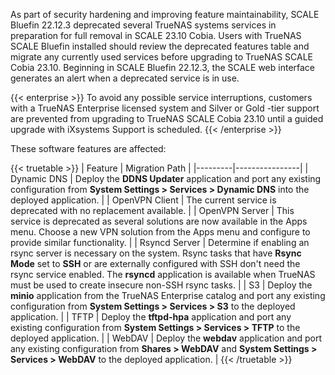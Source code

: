 ---
---

As part of security hardening and improving feature maintainability, SCALE Bluefin 22.12.3 deprecated several TrueNAS systems services in preparation for full removal in SCALE 23.10 Cobia.
Users with TrueNAS SCALE Bluefin installed should review the deprecated features table and migrate any currently used services before upgrading to TrueNAS SCALE Cobia 23.10.
Beginning in SCALE Bluefin 22.12.3, the SCALE web interface generates an alert when a deprecated service is in use.

{{< enterprise >}}
To avoid any possible service interruptions, customers with a TrueNAS Enterprise licensed system and Silver or Gold -tier support are prevented from upgrading to TrueNAS SCALE Cobia 23.10 until a guided upgrade with iXsystems Support is scheduled.
{{< /enterprise >}}

These software features are affected:

{{< truetable >}}
| Feature | Migration Path |
|---------|----------------|
| Dynamic DNS | Deploy the **DDNS Updater** application and port any existing configuration from **System Settings > Services > Dynamic DNS** into the deployed application. |
| OpenVPN Client | The current service is deprecated with no replacement available. |
| OpenVPN Server | This service is deprecated as several solutions are now available in the Apps menu. Choose a new VPN solution from the Apps menu and configure to provide similar functionality. |
| Rsyncd Server | Determine if enabling an rsync server is necessary on the system. Rsync tasks that have **Rsync Mode** set to **SSH** or are externally configured with SSH don't need the rsync service enabled. The **rsyncd** application is available when TrueNAS must be used to create insecure non-SSH rsync tasks. |
| S3 | Deploy the **minio** application from the TrueNAS Enterprise catalog and port any existing configuration from **System Settings > Services > S3** to the deployed application. |
| TFTP | Deploy the **tftpd-hpa** application and port any existing configuration from **System Settings > Services > TFTP** to the deployed application. |
| WebDAV | Deploy the **webdav** application and port any existing configuration from **Shares > WebDAV** and **System Settings > Services > WebDAV** to the deployed application. |
{{< /truetable >}}
